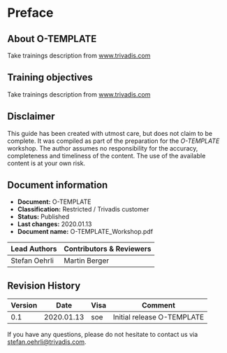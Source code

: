 # Preface

## About O-TEMPLATE

Take trainings description from www.trivadis.com

## Training objectives

Take trainings description from www.trivadis.com

## Disclaimer

This guide has been created with utmost care, but does not claim to be complete. It was compiled as part of the preparation for the *O-TEMPLATE* workshop. The author assumes no responsibility for the accuracy, completeness and timeliness of the content. The use of the available content is at your own risk.

## Document information

* **Document:**          O-TEMPLATE
* **Classification:**    Restricted / Trivadis customer
* **Status:**            Published
* **Last changes:**      2020.01.13
* **Document name:**     O-TEMPLATE_Workshop.pdf

| Lead Authors  | Contributors & Reviewers                                       |
|---------------|----------------------------------------------------------------|
| Stefan Oehrli | Martin Berger                                                  |

## Revision History

| Version   | Date       | Visa | Comment                                        |
|-----------|------------|------|------------------------------------------------|
| 0.1       | 2020.01.13 | soe  | Initial release O-TEMPLATE                     |

If you have any questions, please do not hesitate to contact us via [stefan.oehrli@trivadis.com](stefan.oehrli@trivadis.com).
